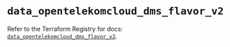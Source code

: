 # `data_opentelekomcloud_dms_flavor_v2`

Refer to the Terraform Registry for docs: [`data_opentelekomcloud_dms_flavor_v2`](https://registry.terraform.io/providers/opentelekomcloud/opentelekomcloud/1.36.51/docs/data-sources/dms_flavor_v2).
